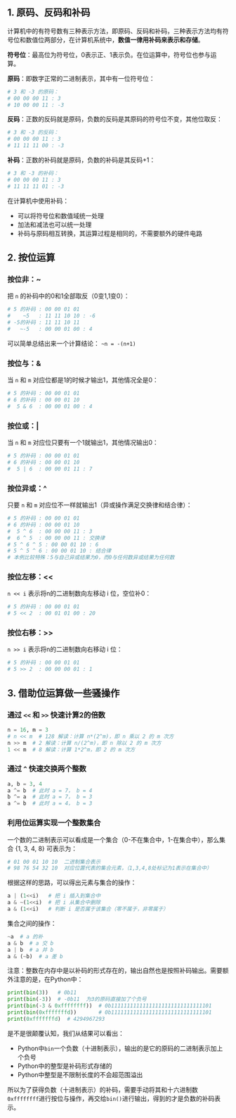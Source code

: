 ## 1. 原码、反码和补码

计算机中的有符号数有三种表示方法，即原码、反码和补码，三种表示方法均有符号位和数值位两部分，在计算机系统中，**数值一律用补码来表示和存储**。

**符号位**：最高位为符号位，0表示正、1表示负。在位运算中，符号位也参与运算。

**原码**：即数字正常的二进制表示，其中有一位符号位：

```python
# 3 和 -3 的原码：
# 00 00 00 11 : 3
# 10 00 00 11 : -3
```

**反码**：正数的反码就是原码，负数的反码是其原码的符号位不变，其他位取反：

```python
# 3 和 -3 的反码：
# 00 00 00 11 : 3
# 11 11 11 00 : -3
```

**补码**：正数的补码就是原码，负数的补码是其反码+1：

```python
# 3 和 -3 的补码：
# 00 00 00 11 : 3
# 11 11 11 01 : -3
```

在计算机中使用补码：

- 可以将符号位和数值域统一处理
- 加法和减法也可以统一处理
- 补码与原码相互转换，其运算过程是相同的，不需要额外的硬件电路

## 2. 按位运算

### 按位非：~

把 `n` 的补码中的0和1全部取反（0变1,1变0）：

```python
# 5 的补码 : 00 00 01 01
#    ~5   : 11 11 10 10 : -6
# -5的补码 : 11 11 10 11
#   ~-5   : 00 00 01 00 : 4
```

可以简单总结出来一个计算结论： `~n = -(n+1)` 

### 按位与：&

当 `n` 和 `m` 对应位都是1的时候才输出1，其他情况全是0：

```python
# 5 的补码 : 00 00 01 01
# 6 的补码 : 00 00 01 10
#  5 & 6  : 00 00 01 00 : 4
```

### 按位或：|

当 `n` 和 `m` 对应位只要有一个1就输出1，其他情况输出0：

```python
# 5 的补码 : 00 00 01 01
# 6 的补码 : 00 00 01 10
#  5 | 6  : 00 00 01 11 : 7
```

### 按位异或：^

只要 `n` 和 `m` 对应位不一样就输出1（异或操作满足交换律和结合律）：

```python
# 5 的补码 : 00 00 01 01
# 6 的补码 : 00 00 01 10
#  5 ^ 6  : 00 00 00 11 : 3
#  6 ^ 5  : 00 00 00 11 : 交换律
# 5 ^ 6 ^ 5 : 00 00 01 10 : 6
# 5 ^ 5 ^ 6 : 00 00 01 10 : 结合律
# 本例比较特殊：5与自己异或结果为0，而0与任何数异或结果为任何数
```

### 按位左移：<<

`n << i` 表示将n的二进制数向左移动 i 位，空位补0：

```python
# 5 的补码 : 00 00 01 01
# 5 << 2  : 00 01 01 00 : 20
```

### 按位右移：>>

`n >> i` 表示将n的二进制数向右移动 i 位：

```python
# 5 的补码 : 00 00 01 01
# 5 >> 2  : 00 00 00 01 : 1
```

## 3. 借助位运算做一些骚操作

### 通过 `<<` 和 `>>` 快速计算2的倍数

```python
n = 16, m = 3
# n << m  # 128 解读：计算 n*(2^m)，即 n 乘以 2 的 m 次方
n >> m  # 2 解读：计算 n/(2^m)，即 n 除以 2 的 m 次方
1 << m  # 8 解读：计算 1*2^m，即 2 的 m 次方
```

### 通过 `^` 快速交换两个整数

```python
a, b = 3, 4
a ^= b  # 此时 a = 7， b = 4
b ^= a  # 此时 a = 7， b = 3
a ^= b  # 此时 a = 4， b = 3
```

### 利用位运算实现一个整数集合

一个数的二进制表示可以看成是一个集合（0-不在集合中，1-在集合中），那么集合 {1, 3, 4, 8} 可表示为：

```python
# 01 00 01 10 10  二进制集合表示
# 98 76 54 32 10  对应位置代表的集合元素，（1,3,4,8处标记为1表示在集合中）
```

根据这样的思路，可以得出元素与集合的操作：
```python
a | (1<<i)   # 把 i 插入到集合中
a & ~(1<<i)  # 把 i 从集合中删除
a & (1<<i)   # 判断 i 是否属于该集合（零不属于，非零属于）
```

集合之间的操作：
```python
~a  # a 的补
a & b  # a 交 b
a | b  # a 并 b
a & (~b)  # a 差 b
```

注意：整数在内存中是以补码的形式存在的，输出自然也是按照补码输出。需要额外注意的是，在Python中：

```python
print(bin(3))   # 0b11
print(bin(-3))  # -0b11  为3的原码直接加了个负号
print(bin(-3 & 0xffffffff))  # 0b11111111111111111111111111111101
print(bin(0xfffffffd))       # 0b11111111111111111111111111111101
print(0xfffffffd)  # 4294967293
```

是不是很颠覆认知，我们从结果可以看出：

- Python中`bin`一个负数（十进制表示），输出的是它的原码的二进制表示加上个负号
- Python中的整型是补码形式存储的
- Python中整型是不限制长度的不会超范围溢出

所以为了获得负数（十进制表示）的补码，需要手动将其和十六进制数`0xffffffff`进行按位与操作，再交给`bin()`进行输出，得到的才是负数的补码表示。





